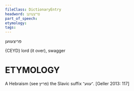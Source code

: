 ```yaml
---
fileClass: DictionaryEntry
headword: פּריצעווען
part_of_speech: 
etymology: 
tags: 
---
```

פּריצעווען

{CEYD}
lord (it over), swagger

ETYMOLOGY
===========
A Hebraism (see פּריץ) the Slavic suffix ־עווע־.
[Geller 2013: 117]